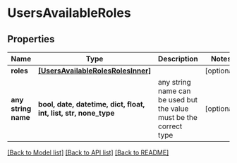 # UsersAvailableRoles


## Properties
Name | Type | Description | Notes
------------ | ------------- | ------------- | -------------
**roles** | [**[UsersAvailableRolesRolesInner]**](UsersAvailableRolesRolesInner.md) |  | [optional] 
**any string name** | **bool, date, datetime, dict, float, int, list, str, none_type** | any string name can be used but the value must be the correct type | [optional]

[[Back to Model list]](../README.md#documentation-for-models) [[Back to API list]](../README.md#documentation-for-api-endpoints) [[Back to README]](../README.md)


